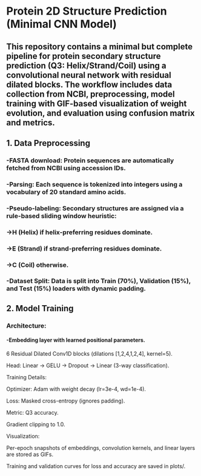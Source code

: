 # Protein 2D Structure Prediction (Minimal CNN Model)

## This repository contains a minimal but complete pipeline for protein secondary structure prediction (Q3: Helix/Strand/Coil) using a convolutional neural network with residual dilated blocks. The workflow includes data collection from NCBI, preprocessing, model training with GIF-based visualization of weight evolution, and evaluation using confusion matrix and metrics.
## 1. Data Preprocessing

  ### -FASTA download: Protein sequences are automatically fetched from NCBI using accession IDs.

  ### -Parsing: Each sequence is tokenized into integers using a vocabulary of 20 standard amino acids.

  ### -Pseudo-labeling: Secondary structures are assigned via a rule-based sliding window heuristic:

   ### ->H (Helix) if helix-preferring residues dominate.

   ### ->E (Strand) if strand-preferring residues dominate.

   ### ->C (Coil) otherwise.

  ### -Dataset Split: Data is split into Train (70%), Validation (15%), and Test (15%) loaders with dynamic padding.
  
## 2. Model Training

   ### Architecture:

   #### -Embedding layer with learned positional parameters.

6 Residual Dilated Conv1D blocks (dilations [1,2,4,1,2,4], kernel=5).

Head: Linear → GELU → Dropout → Linear (3-way classification).

Training Details:

Optimizer: Adam with weight decay (lr=3e-4, wd=1e-4).

Loss: Masked cross-entropy (ignores padding).

Metric: Q3 accuracy.

Gradient clipping to 1.0.

Visualization:

Per-epoch snapshots of embeddings, convolution kernels, and linear layers are stored as GIFs.

Training and validation curves for loss and accuracy are saved in plots/.
